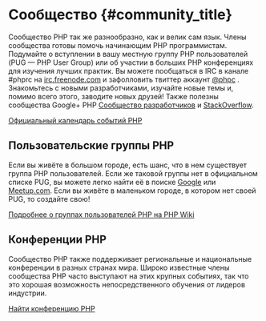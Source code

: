 # Сообщество {#community_title}

Сообщество PHP так же разнообразно, как и велик сам язык. Члены сообщества готовы помочь начинающим PHP программистам. Подумайте о вступлении в вашу местную группу PHP пользователей (PUG — PHP User Group) или об участии в больших PHP конференциях для изучения лучших практик. Вы можете пообщаться в IRC в канале #phprc на [irc.freenode.com][php-irc] и зафолловить твиттер аккаунт [@phpc][phpc-twitter] . Знакомьтесь с новыми разработчиками, изучайте новые темы и, помимо всего этого, заводите новых друзей! Также полезны сообщества Google+ PHP [Сообщество разработчиков][php-programmers-gplus] и [StackOverflow][php-so].

[Официальный календарь событий PHP][php-calendar]

## Пользовательские группы PHP

Если вы живёте в большом городе, есть шанс, что в нем существует группа PHP пользователей. Если же таковой группы нет в официальном списке PUG, вы можете легко найти её в поиске [Google][google] или [Meetup.com][meetup]. Если вы живёте в маленьком городе, в котором нет своей PUG, то создайте свою!

[Подробнее о группах пользователей PHP на PHP Wiki][php-wiki]

## Конференции PHP

Сообщество PHP также поддерживает региональные и национальные конференции в разных странах мира. Широко известные члены сообщества PHP часто выступают на этих крупных событиях, так что это хорошая возможность непосредственного обучения от лидеров индустрии.

[Найти конференцию PHP][php-conf]

[php-calendar]: http://www.php.net/cal.php
[google]: https://www.google.com/search?q=php+user+group+near+me
[meetup]: http://www.meetup.com/find/
[php-wiki]: https://wiki.php.net/usergroups
[php-conf]: http://php.net/conferences/index.php
[phpc-twitter]: https://twitter.com/phpc
[php-programmers-gplus]: https://plus.google.com/u/0/communities/104245651975268426012
[php-irc]: http://webchat.freenode.net/
[php-so]: http://stackoverflow.com/questions/tagged/php
